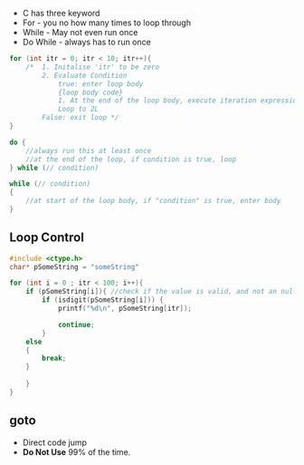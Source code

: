 * C has three keyword
* For - you no how many times to loop through 
* While - May not even run once
* Do While - always has to run once
```c
for (int itr = 0; itr < 10; itr++){ 
	/*  1. Initalise 'itr' to be zero
		2. Evaluate Condition 
			true: enter loop body
			{loop body code}
			1. At the end of the loop body, execute iteration expression
			Loop to 2L
		False: exit loop */
}

do {
	//always run this at least once
	//at the end of the loop, if condition is true, loop
} while (// condition)

while (// condition)
{
	//at start of the loop body, if "condition" is true, enter body 
}
```

## Loop Control 
```c
#include <ctype.h> 
char* pSomeString = "someString"

for (int i = 0 ; itr < 100; i++){
	if (pSomeString[i]){ //check if the value is valid, and not an null byte.
		if (isdigit(pSomeString[i])) { 
			printf("%d\n", pSomeString[itr]);

			continue; 
		}
	else 
	{
		break;
	}
	
	}
}
```

## goto 
* Direct code jump 
* **Do Not Use** 99% of the time. 
